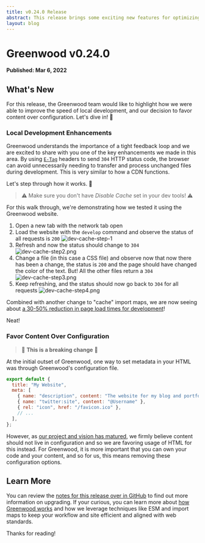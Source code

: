 ```yaml
---
title: v0.24.0 Release
abstract: This release brings some exciting new features for optimizing the local development experience with Greenwood.
layout: blog
---
```


# Greenwood v0.24.0

**Published: Mar 6, 2022**

## What's New

For this release, the Greenwood team would like to highlight how we were able to improve the speed of local development, and our decision to favor content over configuration. Let's dive in! 🤿

### Local Development Enhancements

Greenwood understands the importance of a tight feedback loop and we are excited to share with you one of the key enhancements we made in this area. By using [`E-Tag`](https://developer.mozilla.org/en-US/docs/Web/HTTP/Headers/ETag) headers to send `304` HTTP status code, the browser can avoid unnecessarily needing to transfer and process unchanged files during development. This is very similar to how a CDN functions.

Let's step through how it works. 👀

> ⚠️ Make sure you don't have _Disable Cache_ set in your dev tools! ⚠️

For this walk through, we're demonstrating how we tested it using the Greenwood website.

1. Open a new tab with the network tab open
1. Load the website with the `develop` command and observe the status of all requests is `200`
   ![dev-cache-step-1](/assets/blog-images/dev-cache-step1.png)
1. Refresh and now the status should change to `304`
   ![dev-cache-step2.png](/assets/blog-images/dev-cache-step2.png)
1. Change a file (in this case a CSS file) and observe now that now there has been a change, the status is `200` and the page should have changed the color of the text. But! All the other files return a `304`
   ![dev-cache-step3.png](/assets/blog-images/dev-cache-step3.png)
1. Keep refreshing, and the status should now go back to `304` for all requests
   ![dev-cache-step4.png](/assets/blog-images/dev-cache-step4.png)

Combined with another change to "cache" import maps, we are now seeing about [a 30-50% reduction in page load times for development](https://github.com/ProjectEvergreen/greenwood/pull/760#issuecomment-1046120992)!

Neat!

### Favor Content Over Configuration

> 🛑 **This is a breaking change** 🛑

At the initial outset of Greenwood, one way to set metadata in your HTML was through Greenwood's configuration file.

```js
export default {
  title: "My Website",
  meta: [
    { name: "description", content: "The website for my blog and portfolio." },
    { name: "twitter:site", content: "@Username" },
    { rel: "icon", href: "/favicon.ico" },
    // ...
  ],
};
```

However, as [our project and vision has matured](/blog/state-of-greenwood-2022/), we firmly believe content should not live in configuration and so we are favoring usage of HTML for this instead. For Greenwood, it is more important that you can own your code and your content, and so for us, this means removing these configuration options.

## Learn More

You can review the [notes for this release over in GitHub](https://github.com/ProjectEvergreen/greenwood/releases/tag/v0.24.0) to find out more information on upgrading. If your curious, you can learn more about [how Greenwood works](/about/how-it-works/#cli) and how we leverage techniques like ESM and import maps to keep your workflow and site efficient and aligned with web standards.

Thanks for reading!
